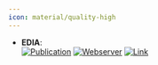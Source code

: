 ```yaml
---
icon: material/quality-high
---
```


- **EDIA**:   
	[![Publication](https://img.shields.io/badge/Publication-Citations:67-blue?style=for-the-badge&logo=bookstack)](https://doi.org/10.1021/acs.jcim.7b00391) [![Webserver](https://img.shields.io/badge/Webserver-offline-red?style=for-the-badge&logo=xamarin&logoColor=red)](https://proteins.plus/) [![Link](https://img.shields.io/badge/Link-online-brightgreen?style=for-the-badge&logo=cachet&logoColor=65FF8F)](https://www.zbh.uni-hamburg.de/en/forschung/amd/software/edia.html) 
